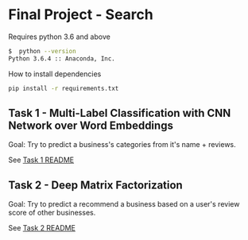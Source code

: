 # Final Project - Search

Requires python 3.6 and above
```bash
$  python --version
Python 3.6.4 :: Anaconda, Inc.
```

How to install dependencies
```bash
pip install -r requirements.txt
```

## Task 1 - Multi-Label Classification with CNN Network over Word Embeddings
Goal: Try to predict a business's categories from it's name + reviews.

See [Task 1 README](task1/README.md)

## Task 2 - Deep Matrix Factorization
Goal: Try to predict a recommend a business based on a user's review score of other businesses. 

See [Task 2 README](task2/README.md)
